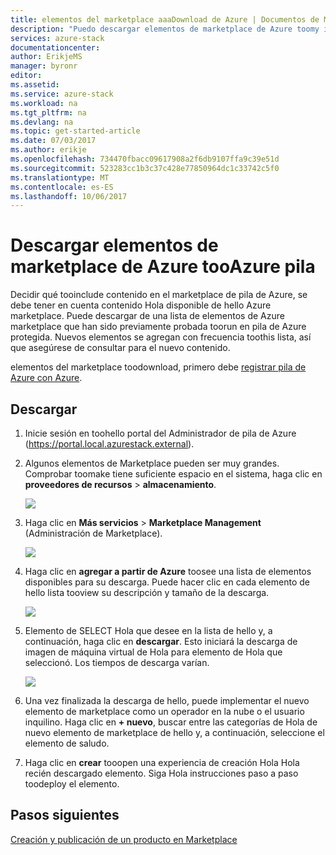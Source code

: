 ```yaml
---
title: elementos del marketplace aaaDownload de Azure | Documentos de Microsoft
description: "Puedo descargar elementos de marketplace de Azure toomy implementación de pila de Azure."
services: azure-stack
documentationcenter: 
author: ErikjeMS
manager: byronr
editor: 
ms.assetid: 
ms.service: azure-stack
ms.workload: na
ms.tgt_pltfrm: na
ms.devlang: na
ms.topic: get-started-article
ms.date: 07/03/2017
ms.author: erikje
ms.openlocfilehash: 734470fbacc09617908a2f6db9107ffa9c39e51d
ms.sourcegitcommit: 523283cc1b3c37c428e77850964dc1c33742c5f0
ms.translationtype: MT
ms.contentlocale: es-ES
ms.lasthandoff: 10/06/2017
---
```

# <a name="download-marketplace-items-from-azure-tooazure-stack"></a>Descargar elementos de marketplace de Azure tooAzure pila

Decidir qué tooinclude contenido en el marketplace de pila de Azure, se debe tener en cuenta contenido Hola disponible de hello Azure marketplace. Puede descargar de una lista de elementos de Azure marketplace que han sido previamente probada toorun en pila de Azure protegida. Nuevos elementos se agregan con frecuencia toothis lista, así que asegúrese de consultar para el nuevo contenido.

elementos del marketplace toodownload, primero debe [registrar pila de Azure con Azure](azure-stack-register.md). 

## <a name="download"></a>Descargar
1. Inicie sesión en toohello portal del Administrador de pila de Azure (https://portal.local.azurestack.external).
2. Algunos elementos de Marketplace pueden ser muy grandes.  Comprobar toomake tiene suficiente espacio en el sistema, haga clic en **proveedores de recursos** > **almacenamiento**.

    ![](media/azure-stack-download-azure-marketplace-item/image01.png)

3. Haga clic en **Más servicios** > **Marketplace Management** (Administración de Marketplace).

    ![](media/azure-stack-download-azure-marketplace-item/image02.png)

4. Haga clic en **agregar a partir de Azure** toosee una lista de elementos disponibles para su descarga. Puede hacer clic en cada elemento de hello lista tooview su descripción y tamaño de la descarga.

    ![](media/azure-stack-download-azure-marketplace-item/image03.png)

5. Elemento de SELECT Hola que desee en la lista de hello y, a continuación, haga clic en **descargar**. Esto iniciará la descarga de imagen de máquina virtual de Hola para elemento de Hola que seleccionó. Los tiempos de descarga varían.

    ![](media/azure-stack-download-azure-marketplace-item/image04.png)

6. Una vez finalizada la descarga de hello, puede implementar el nuevo elemento de marketplace como un operador en la nube o el usuario inquilino. Haga clic en **+ nuevo**, buscar entre las categorías de Hola de nuevo elemento de marketplace de hello y, a continuación, seleccione el elemento de saludo.
7. Haga clic en **crear** tooopen una experiencia de creación Hola Hola recién descargado elemento. Siga Hola instrucciones paso a paso toodeploy el elemento.

## <a name="next-steps"></a>Pasos siguientes

[Creación y publicación de un producto en Marketplace](azure-stack-create-and-publish-marketplace-item.md)
